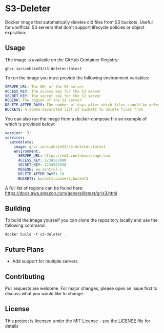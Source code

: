 # S3-Deleter
Docker image that automatically deletes old files from S3 buckets. Useful for unofficial S3 servers that don't support lifecycle policies or object expiration.

## Usage
The image is available on the GitHub Container Registry:
```
ghcr.io/siebsie23/s3-deleter:latest
```

To run the image you must provide the following environment variables:
```yaml
SERVER_URL: The URL of the S3 server
ACCESS_KEY: The access key for the S3 server
SECRET_KEY: The secret key for the S3 server
REGION: The region of the S3 server
DELETE_AFTER_DAYS: The number of days after which files should be deleted
BUCKETS: A comma-separated list of buckets to delete files from
```

You can also run the image from a docker-compose file an example of which is provided below:
```yaml
version: '3'
services:
  autodelete:
    image: ghcr.io/siebsie23/s3-deleter:latest
    environment:
      SERVER_URL: https://eu2.contabostorage.com
      ACCESS_KEY: 1234567890
      SECRET_KEY: 1234567890
      REGION: eu-central-1
      DELETE_AFTER_DAYS: 10
      BUCKETS: bucket1,bucket2,bucket3
```

A full list of regions can be found here:
https://docs.aws.amazon.com/general/latest/gr/s3.html

## Building
To build the image yourself you can clone the repository locally and use the following command:
```
docker build -t s3-deleter .
```

## Future Plans
- Add support for multiple servers

## Contributing
Pull requests are welcome. For major changes, please open an issue first to discuss what you would like to change.

## License
This project is licensed under the MIT License - see the [LICENSE](LICENSE) file for details
